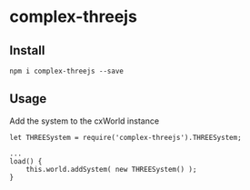 # complex-threejs

## Install

`npm i complex-threejs --save`

## Usage

Add the system to the cxWorld instance


    let THREESystem = require('complex-threejs').THREESystem;

    ...
    load() {
        this.world.addSystem( new THREESystem() );
    }
